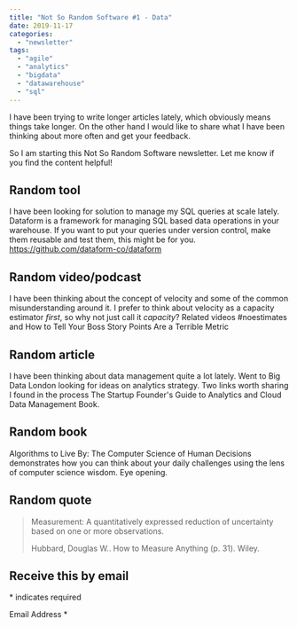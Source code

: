 ```yaml
---
title: "Not So Random Software #1 - Data"
date: 2019-11-17
categories: 
  - "newsletter"
tags: 
  - "agile"
  - "analytics"
  - "bigdata"
  - "datawarehouse"
  - "sql"
---
```


I have been trying to write longer articles lately, which obviously means things take longer. On the other hand I would like to share what I have been thinking about more often and get your feedback.

So I am starting this Not So Random Software newsletter. Let me know if you find the content helpful!

## Random tool

I have been looking for solution to manage my SQL queries at scale lately. Dataform is a framework for managing SQL based data operations in your warehouse. If you want to put your queries under version control, make them reusable and test them, this might be for you. https://github.com/dataform-co/dataform

## Random video/podcast

I have been thinking about the concept of velocity and some of the common misunderstanding around it. I prefer to think about velocity as a capacity estimator _first_, so why not just call it _capacity_? Related videos #noestimates and How to Tell Your Boss Story Points Are a Terrible Metric

## Random article

I have been thinking about data management quite a lot lately. Went to Big Data London looking for ideas on analytics strategy. Two links worth sharing I found in the process The Startup Founder's Guide to Analytics and Cloud Data Management Book.

## Random book

Algorithms to Live By: The Computer Science of Human Decisions demonstrates how you can think about your daily challenges using the lens of computer science wisdom. Eye opening.

## Random quote

> Measurement: A quantitatively expressed reduction of uncertainty based on one or more observations.
> 
> Hubbard, Douglas W.. How to Measure Anything (p. 31). Wiley.

## Receive this by email

\* indicates required

Email Address \*  
  

<script type="text/javascript" src="//s3.amazonaws.com/downloads.mailchimp.com/js/mc-validate.js"></script>

<script type="text/javascript">(function($) {window.fnames = new Array(); window.ftypes = new Array();fnames[0]='EMAIL';ftypes[0]='email';fnames[1]='FNAME';ftypes[1]='text';fnames[2]='LNAME';ftypes[2]='text';fnames[3]='ADDRESS';ftypes[3]='address';fnames[4]='PHONE';ftypes[4]='phone';fnames[5]='BIRTHDAY';ftypes[5]='birthday';}(jQuery));var $mcj = jQuery.noConflict(true);</script>
